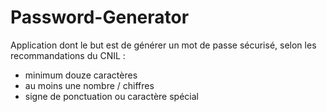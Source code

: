 # Password-Generator

Application dont le but est de générer un mot de passe sécurisé, selon les recommandations du CNIL :

- minimum douze caractères
- au moins une nombre / chiffres
- signe de ponctuation ou caractère spécial
